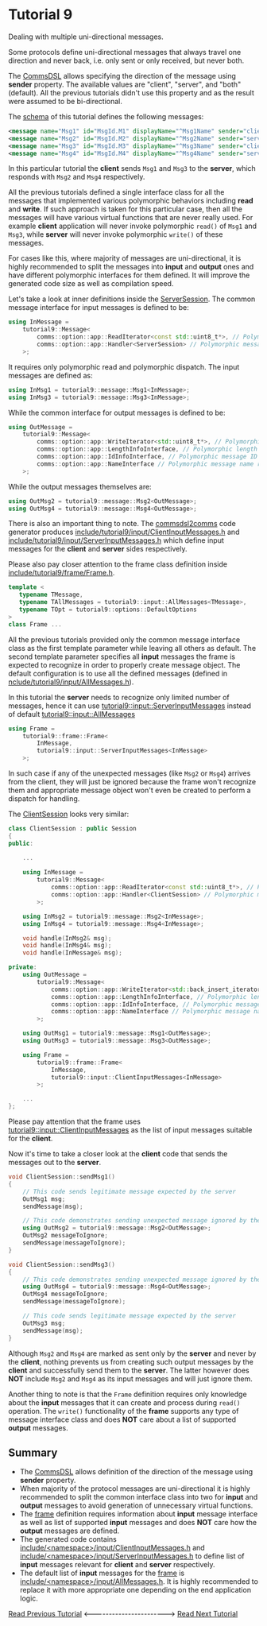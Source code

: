 # Tutorial 9
Dealing with multiple uni-directional messages.

Some protocols define uni-directional messages that always travel one direction and never back,
i.e. only sent or only received, but never both.

The [CommsDSL](https://github.com/arobenko/CommsDSL-Specification) allows specifying the 
direction of the message using **sender** property. The available values are
"client", "server", and "both" (default). All the previous tutorials didn't use this property and
as the result were assumed to be bi-directional.

The [schema](dsl/schema.xml) of this tutorial defines the following messages:
```xml
<message name="Msg1" id="MsgId.M1" displayName="^Msg1Name" sender="client" />
<message name="Msg2" id="MsgId.M2" displayName="^Msg2Name" sender="server" />
<message name="Msg3" id="MsgId.M3" displayName="^Msg3Name" sender="client" />
<message name="Msg4" id="MsgId.M4" displayName="^Msg4Name" sender="server" />
```
In this particular tutorial the **client** sends `Msg1` and `Msg3` to the **server**,
which responds with `Msg2` and `Msg4` respectively.

All the previous tutorials defined a single interface class for all the messages that implemented 
various polymorphic behaviors including **read** and **write**. If such approach is
taken for this particular case, then all the messages will have various virtual
functions that are never really used. For example **client** application will never
invoke polymorphic `read()` of `Msg1` and `Msg3`, while **server** will never invoke
polymorphic `write()` of these messages.

For cases like this, where majority of messages are uni-directional, it is highly 
recommended to split the messages into **input** and **output** ones and 
have different polymorphic interfaces for them defined. It will improve the
generated code size as well as compilation speed.

Let's take a look at inner definitions inside the [ServerSession](src/ServerSession.h).
The common message interface for input messages is defined to be:
```cpp
using InMessage =
    tutorial9::Message<
        comms::option::app::ReadIterator<const std::uint8_t*>, // Polymorphic read
        comms::option::app::Handler<ServerSession> // Polymorphic message dispatch
    >;
```
It requires only polymorphic read and polymorphic dispatch. The input messages are 
defined as:
```cpp
using InMsg1 = tutorial9::message::Msg1<InMessage>;
using InMsg3 = tutorial9::message::Msg3<InMessage>;
```
While the common interface for output messages is defined to be:
```cpp
using OutMessage =
    tutorial9::Message<
        comms::option::app::WriteIterator<std::uint8_t*>, // Polymorphic write
        comms::option::app::LengthInfoInterface, // Polymorphic length calculation
        comms::option::app::IdInfoInterface, // Polymorphic message ID retrieval
        comms::option::app::NameInterface // Polymorphic message name retrieval
    >;
```
While the output messages themselves are:
```cpp
using OutMsg2 = tutorial9::message::Msg2<OutMessage>;
using OutMsg4 = tutorial9::message::Msg4<OutMessage>;
```
There is also an important thing to note. The 
[commsdsl2comms](https://github.com/arobenko/commsdsl) code generator produces
[include/tutorial9/input/ClientInputMessages.h](include/tutorial9/input/ClientInputMessages.h) and 
[include/tutorial9/input/ServerInputMessages.h](include/tutorial9/input/ServerInputMessages.h) which define input messages
for the **client** and **server** sides respectively.

Please also pay closer attention to the frame class definition inside 
[include/tutorial9/frame/Frame.h](include/tutorial9/frame/Frame.h).
```cpp
template <
   typename TMessage,
   typename TAllMessages = tutorial9::input::AllMessages<TMessage>,
   typename TOpt = tutorial9::options::DefaultOptions
>
class Frame ...
```
All the previous tutorials provided only the common message interface class as 
the first template parameter while leaving all others as default. The
second template parameter specifies all **input** messages the frame is 
expected to recognize in order to properly create message object. The 
default configuration is to use all the defined messages 
(defined in [nclude/tutorial9/input/AllMessages.h](include/tutorial9/input/AllMessages.h)).

In this tutorial the **server** needs to recognize only limited number of messages,
hence it can use [tutorial9::input::ServerInputMessages](include/tutorial9/input/ServerInputMessages.h)
instead of default [tutorial9::input::AllMessages](include/tutorial9/input/AllMessages.h)
```cpp
using Frame =
    tutorial9::frame::Frame<
        InMessage,
        tutorial9::input::ServerInputMessages<InMessage>
    >;
```
In such case if any of the unexpected messages (like `Msg2` or `Msg4`) arrives from the
client, they will just be ignored because the frame won't recognize them and appropriate
message object won't even be created to perform a dispatch for handling.

The [ClientSession](src/ClientSession.h) looks very similar:
```cpp
class ClientSession : public Session
{
public:

    ...
    
    using InMessage =
        tutorial9::Message<
            comms::option::app::ReadIterator<const std::uint8_t*>, // Polymorphic read
            comms::option::app::Handler<ClientSession> // Polymorphic message dispatch
        >;

    using InMsg2 = tutorial9::message::Msg2<InMessage>;
    using InMsg4 = tutorial9::message::Msg4<InMessage>;

    void handle(InMsg2& msg);
    void handle(InMsg4& msg);
    void handle(InMessage& msg);

private:
    using OutMessage =
        tutorial9::Message<
            comms::option::app::WriteIterator<std::back_insert_iterator<std::vector<std::uint8_t> > >, // Polymorphic write
            comms::option::app::LengthInfoInterface, // Polymorphic length calculation
            comms::option::app::IdInfoInterface, // Polymorphic message ID retrieval
            comms::option::app::NameInterface // Polymorphic message name retrieval
        >;

    using OutMsg1 = tutorial9::message::Msg1<OutMessage>;
    using OutMsg3 = tutorial9::message::Msg3<OutMessage>;

    using Frame =
        tutorial9::frame::Frame<
            InMessage,
            tutorial9::input::ClientInputMessages<InMessage>
        >;

    ...
};
```
Please pay attention that the frame uses [tutorial9::input::ClientInputMessages](include/tutorial9/input/ClientInputMessages.h)
as the list of input messages suitable for the **client**.

Now it's time to take a closer look at the **client** code that sends the 
messages out to the **server**.
```cpp
void ClientSession::sendMsg1()
{
    // This code sends legitimate message expected by the server
    OutMsg1 msg;
    sendMessage(msg);

    // This code demonstrates sending unexpected message ignored by the server
    using OutMsg2 = tutorial9::message::Msg2<OutMessage>;
    OutMsg2 messageToIgnore;
    sendMessage(messageToIgnore);
}

void ClientSession::sendMsg3()
{
    // This code demonstrates sending unexpected message ignored by the server
    using OutMsg4 = tutorial9::message::Msg4<OutMessage>;
    OutMsg4 messageToIgnore;
    sendMessage(messageToIgnore);

    // This code sends legitimate message expected by the server
    OutMsg3 msg;
    sendMessage(msg);
}
```
Although `Msg2` and `Msg4` are marked as sent only by the **server** and 
never by the **client**, nothing prevents us from creating such output
messages by the **client** and successfully send them to the **server**.
The latter however does **NOT** include `Msg2` and `Msg4` as its input
messages and will just ignore them.

Another thing to note is that the `Frame` definition requires only
knowledge about the **input** messages that it can create and process during `read()`
operation. The `write()`
functionality of the **frame** supports any type of message interface class and
does **NOT** care about a list of supported **output** messages.

## Summary
- The [CommsDSL](https://github.com/arobenko/CommsDSL-Specification) allows definition 
  of the direction of the message using **sender** property.
- When majority of the protocol messages are uni-directional it is highly recommended
  to split the common interface class into two for **input** and **output** messages
  to avoid generation of unnecessary virtual functions.
- The [frame](include/tutorial/frame/Frame.h) definition requires information about
  **input** message interface as well as list of supported **input** messages and 
  does **NOT** care how the **output** messages are defined.
- The generated code contains 
  [include/&lt;namespace&gt;/input/ClientInputMessages.h](/include/tutorial9/input/ClientInputMessages.h)
  and [include/&lt;namespace&gt;/input/ServerInputMessages.h](/include/tutorial9/input/ServerInputMessages.h)
  to define list of **input** messages relevant for **client** and **server** respectively.
- The default list of **input** messages for the [frame](include/tutorial/frame/Frame.h) is
  [include/&lt;namespace&gt;/input/AllMessages.h](/include/tutorial9/input/AllMessages.h). 
  It is highly recommended to replace it with more appropriate one depending on the
  end application logic.

[Read Previous Tutorial](../tutorial8) &lt;-----------------------&gt; [Read Next Tutorial](../tutorial10) 
